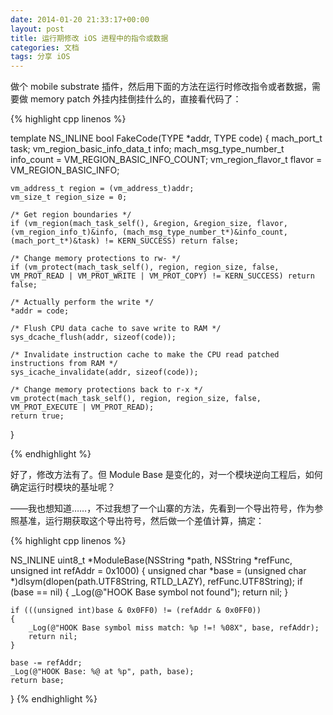 ```yaml
---
date: 2014-01-20 21:33:17+00:00
layout: post
title: 运行期修改 iOS 进程中的指令或数据
categories: 文档
tags: 分享 iOS
---
```


做个 mobile substrate 插件，然后用下面的方法在运行时修改指令或者数据，需要做 memory patch 外挂内挂倒挂什么的，直接看代码了：

{% highlight cpp linenos %}

template <typename TYPE> NS_INLINE bool FakeCode(TYPE *addr, TYPE code)
{
	mach_port_t task;
	vm_region_basic_info_data_t info;
	mach_msg_type_number_t info_count = VM_REGION_BASIC_INFO_COUNT;
	vm_region_flavor_t flavor = VM_REGION_BASIC_INFO;
	
	vm_address_t region = (vm_address_t)addr;
	vm_size_t region_size = 0;
	
	/* Get region boundaries */
	if (vm_region(mach_task_self(), &region, &region_size, flavor, (vm_region_info_t)&info, (mach_msg_type_number_t*)&info_count, (mach_port_t*)&task) != KERN_SUCCESS) return false;
	
	/* Change memory protections to rw- */
	if (vm_protect(mach_task_self(), region, region_size, false, VM_PROT_READ | VM_PROT_WRITE | VM_PROT_COPY) != KERN_SUCCESS) return false;
	
	/* Actually perform the write */
	*addr = code;
	
	/* Flush CPU data cache to save write to RAM */
	sys_dcache_flush(addr, sizeof(code));
	
	/* Invalidate instruction cache to make the CPU read patched instructions from RAM */
	sys_icache_invalidate(addr, sizeof(code));
	
	/* Change memory protections back to r-x */
	vm_protect(mach_task_self(), region, region_size, false, VM_PROT_EXECUTE | VM_PROT_READ);
	return true;
}

{% endhighlight %}

好了，修改方法有了。但 Module Base 是变化的，对一个模块逆向工程后，如何确定运行时模块的基址呢？

——我也想知道……，不过我想了一个山寨的方法，先看到一个导出符号，作为参照基准，运行期获取这个导出符号，然后做一个差值计算，搞定：

{% highlight cpp linenos %}

NS_INLINE uint8_t *ModuleBase(NSString *path, NSString *refFunc, unsigned int refAddr = 0x1000)
{
	unsigned char *base = (unsigned char *)dlsym(dlopen(path.UTF8String, RTLD_LAZY), refFunc.UTF8String);
	if (base == nil)
	{
		_Log(@"HOOK Base symbol not found");
		return nil;
	}
	
	if (((unsigned int)base & 0x0FF0) != (refAddr & 0x0FF0))
	{
		_Log(@"HOOK Base symbol miss match: %p !=! %08X", base, refAddr);
		return nil;
	}
	
	base -= refAddr;
	_Log(@"HOOK Base: %@ at %p", path, base);
	return base;
}
{% endhighlight %}
